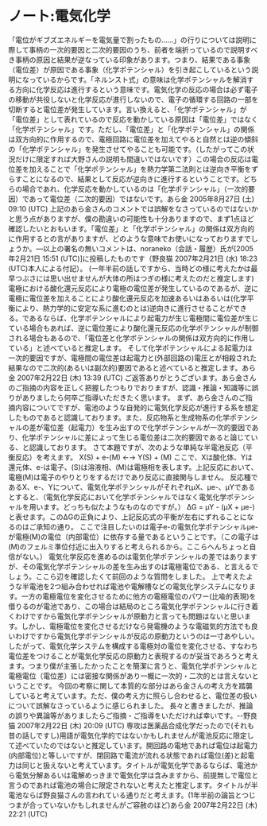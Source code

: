 # ノート:電気化学

「電位がギブズエネルギーを電気量で割ったもの……」の行りについては説明に際して事柄の一次的要因と二次的要因のうち、前者を端折っているので説明すべき事柄の原因と結果が逆なっている印象があります。つまり、結果である事象（電位差）が原因である事象（化学ポテンシャル）を引き起こしているという説明になっているからです。「ネルンスト式」の意味は化学ポテンシャルを解消する方向に化学反応は進行するという意味です。電気化学の反応の場合は必ず電子の移動が共役しないと化学反応が進行しないので、電子の循環する回路の一部を切断すると電位差が発生しています。言い換えると、「化学ポテンシャル」が「電位差」として表れているので反応を動かしている原因は「電位差」ではなく「化学ポテンシャル」です。ただし、「電位差」と「化学ポテンシャル」の関係は双方向的に作用するので、電極回路に電位差を加えてやると自然とは逆の傾斜の「化学ポテンシャル」を発生させてやることも可能です。（したがってこの状況だけに限定すれば大野さんの説明も間違いではないです）この場合の反応は電位差を加えることで「化学ポテンシャル」を熱力学第二法則とは逆向き平衡をずらすことになるので、結果として反応が逆向きに進行するということです。どちらの場合であれ、化学反応を動かしているのは「化学ポテンシャル」（一次的要因）であって電位差（二次的要因）ではないです。あら金 2005年8月27日 (土) 09:10 (UTC)
上記のあら金さんのコメントでは誤解をなさっているのではないかと思う点がありますが、僕の勘違いの可能性も十分ありますので、まず1点ほど確認したいとおもいます。「電位差」と「化学ポテンシャル」の関係は双方向的に作用するとの言がありますが、どのような意味でお使いになっておりますでしょうか。—以上の署名の無いコメントは、noraneko（会話・履歴）氏が[2005年2月21日 15:51 (UTC)]に投稿したものです（野良猫 2007年2月21日 (水) 18:23 (UTC)本人による付記）。
(一年半前の話しですから、当時どの様に考えたかは最早つぶさには思い出せませんが大体の所はつぎの様に考えたのだと推定します)電極における酸化還元反応により電極の電位差が発生しているのであるが、逆に電極に電位差を加えることにより酸化還元反応を加速あるいはあるいは(化学平衡により、熱力学的に安定な系に進むのとは)逆向きに進行させることができる。であるならば、化学ポテンシャルにより起電力が生じ電極間に電位差が生じている場合もあれば、逆に電位差により酸化還元反応の化学ポテンシャルが制御される場合もあるので、「電位差と化学ポテンシャルの関係は双方向的に作用している」と述べていると推定します。
そして化学ポテンシャルによる起電力は一次的要因ですが、電極間の電位差は起電力と(外部回路の)電圧とが相殺された結果なので二次的(あるいは副次的)要因であると述べていると推定します。あら金 2007年2月22日 (木) 13:39 (UTC)
ご返答ありがとうございます。あら金さんのご指摘の内容を正しく把握したつもりでおりますが、認識・推論・知識等に誤りがありましたら何卒ご指導いただきたく思います。
まず、あら金さんのご指摘内容についてですが、電池のような自発的に電気化学反応が進行する系を想定したものであると認識しております。また、反応物系と生成物系の化学ポテンシャルの差が電位差（起電力）を生み出すので化学ポテンシャルが一次的要因であり、化学ポテンシャルに差によって生じる電位差は二次的要因であると論じている、と認識しております。
さて本題ですが、次のような単純な半電池反応（平衡反応）を考えます。
X(S) + e-(M) ←→ Y(S) + (M)
ここで、Xは酸化体、Yは還元体、e-は電子、(S)は溶液相、(M)は電極相を表します。上記反応において、電極(M)は電子のやりとりをするだけであり反応に直接関与しません。
反応種であるX、e-、Yについて、電気化学ポテンシャルがそれぞれμX、μe-、μYであるとすると、（電気化学反応において化学ポテンシャルではなく電気化学ポテンシャルを用います。どっちも似たようなものなのですが。）
ΔG = μY - (μX + μe-)
と表せます。このΔGの正負により、上記反応式の平衡が左右にずれることになるのはご承知の通り。
ここで注目したいのは電子e-の電気化学ポテンシャルμe-が電極(M)の電位（内部電位）に依存する量であるということです。（この電子は(M)のフェルミ準位付近に出入りすると考えられるから。ここらへんちょっと自信がない。）
電気化学反応を進めるのは電気化学ポテンシャルの差ではありますが、その電気化学ポテンシャルの差を生み出すのは電極電位である、と言えるでしょう。ここら辺を確認したくて前回のような質問をしました。
上で考えたような半電池を2つ組み合わせれば電池や電解槽などの電気化学システムになります。一方の電極電位を変化させるために他方の電極電位のパワー(比喩的表現)を借りるのが電池であり、この場合は結局のところ電気化学ポテンシャルに行き着くわけですから電気化学ポテンシャルが原動力と言っても問題はないと思います。しかし、電極電位を変化させるだけなら発電機のような電磁気的方法でも良いわけですから電気化学ポテンシャルが反応の原動力というのは一寸あやしい。したがって、電気化学システムを構成する電極対の電位を変化させる、すなわち電位差をつけることが電気化学反応の原動力と表現するのが妥当であろうと考えます。つまり僕が主張したかったことを簡潔に言うと、電気化学ポテンシャルと電極電位（電位差）には密接な関係があり一概に一次的・二次的とは言えないということです。
今回の考察に関して本質的な部分はあら金さんの考え方を踏襲していると考えています。ただ、僕の考え方に照らし合わせると、電位差の扱いについて誤解なさっているように感じられました。
長々と書きましたが、推論の誤りや異論等がありましたらご指摘・ご指導をいただければ幸いです。--野良猫 2007年2月22日 (木) 20:09 (UTC)
専攻は医薬品合成化学だったので(それも昔の話しですし)用語が電気化学的ではないかもしれませんが電池反応に限定して述べていたのではないと推定しています。開回路の電地であれば電位は起電力(内部電位)と等しいですが、閉回路で電流が流れる状態であれば電位(差)と起電力は同じと扱えないと考えています。タイトルが電気化学であるならば、電池から電気分解あるいは電解めっきまで電気化学は含みますから、前提無しで電位と言うのであれば電池の場合に限定されないと考えたと推定します。タイトルが半電池ならば野良猫さんの言われている通りだと考えます。(1年半前の論旨とつじつまが合っていないかもしれませんがご容赦のほど)あら金 2007年2月22日 (木) 22:21 (UTC)